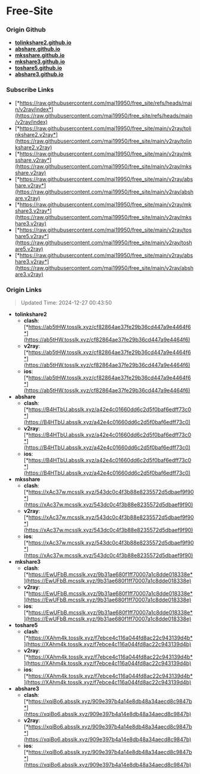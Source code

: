 # Free-Site

### Origin Github

- [**tolinkshare2.github.io**](https://github.com/tolinkshare2/tolinkshare2.github.io)
- [**abshare.github.io**](https://github.com/abshare/abshare.github.io)
- [**mksshare.github.io**](https://github.com/mksshare/mksshare.github.io)
- [**mkshare3.github.io**](https://github.com/mkshare3/mkshare3.github.io)
- [**toshare5.github.io**](https://github.com/toshare5/toshare5.github.io)
- [**abshare3.github.io**](https://github.com/abshare3/abshare3.github.io)

### Subscribe Links

- [*https://raw.githubusercontent.com/mai19950/free_site/refs/heads/main/v2ray/index*](https://raw.githubusercontent.com/mai19950/free_site/refs/heads/main/v2ray/index)
- [*https://raw.githubusercontent.com/mai19950/free_site/main/v2ray/tolinkshare2.v2ray*](https://raw.githubusercontent.com/mai19950/free_site/main/v2ray/tolinkshare2.v2ray)
- [*https://raw.githubusercontent.com/mai19950/free_site/main/v2ray/mksshare.v2ray*](https://raw.githubusercontent.com/mai19950/free_site/main/v2ray/mksshare.v2ray)
- [*https://raw.githubusercontent.com/mai19950/free_site/main/v2ray/abshare.v2ray*](https://raw.githubusercontent.com/mai19950/free_site/main/v2ray/abshare.v2ray)
- [*https://raw.githubusercontent.com/mai19950/free_site/main/v2ray/mkshare3.v2ray*](https://raw.githubusercontent.com/mai19950/free_site/main/v2ray/mkshare3.v2ray)
- [*https://raw.githubusercontent.com/mai19950/free_site/main/v2ray/toshare5.v2ray*](https://raw.githubusercontent.com/mai19950/free_site/main/v2ray/toshare5.v2ray)
- [*https://raw.githubusercontent.com/mai19950/free_site/main/v2ray/abshare3.v2ray*](https://raw.githubusercontent.com/mai19950/free_site/main/v2ray/abshare3.v2ray)

### Origin Links

> Updated Time: 2024-12-27 00:43:50

- **tolinkshare2**
  - **clash**: [*https://ab5tHW.tosslk.xyz/cf82864ae37fe29b36cd447a9e4464f6*](https://ab5tHW.tosslk.xyz/cf82864ae37fe29b36cd447a9e4464f6)
  - **v2ray**: [*https://ab5tHW.tosslk.xyz/cf82864ae37fe29b36cd447a9e4464f6*](https://ab5tHW.tosslk.xyz/cf82864ae37fe29b36cd447a9e4464f6)
  - **ios**: [*https://ab5tHW.tosslk.xyz/cf82864ae37fe29b36cd447a9e4464f6*](https://ab5tHW.tosslk.xyz/cf82864ae37fe29b36cd447a9e4464f6)
- **abshare**
  - **clash**: [*https://B4HTbU.absslk.xyz/a42e4c01660dd6c2d5f0baf6edff73c0*](https://B4HTbU.absslk.xyz/a42e4c01660dd6c2d5f0baf6edff73c0)
  - **v2ray**: [*https://B4HTbU.absslk.xyz/a42e4c01660dd6c2d5f0baf6edff73c0*](https://B4HTbU.absslk.xyz/a42e4c01660dd6c2d5f0baf6edff73c0)
  - **ios**: [*https://B4HTbU.absslk.xyz/a42e4c01660dd6c2d5f0baf6edff73c0*](https://B4HTbU.absslk.xyz/a42e4c01660dd6c2d5f0baf6edff73c0)
- **mksshare**
  - **clash**: [*https://xAc37w.mcsslk.xyz/543dc0c4f3b88e8235572d5dbaef9f90*](https://xAc37w.mcsslk.xyz/543dc0c4f3b88e8235572d5dbaef9f90)
  - **v2ray**: [*https://xAc37w.mcsslk.xyz/543dc0c4f3b88e8235572d5dbaef9f90*](https://xAc37w.mcsslk.xyz/543dc0c4f3b88e8235572d5dbaef9f90)
  - **ios**: [*https://xAc37w.mcsslk.xyz/543dc0c4f3b88e8235572d5dbaef9f90*](https://xAc37w.mcsslk.xyz/543dc0c4f3b88e8235572d5dbaef9f90)
- **mkshare3**
  - **clash**: [*https://EwUFbB.mcsslk.xyz/9b31ae680f1ff70007a1c8dde018338e*](https://EwUFbB.mcsslk.xyz/9b31ae680f1ff70007a1c8dde018338e)
  - **v2ray**: [*https://EwUFbB.mcsslk.xyz/9b31ae680f1ff70007a1c8dde018338e*](https://EwUFbB.mcsslk.xyz/9b31ae680f1ff70007a1c8dde018338e)
  - **ios**: [*https://EwUFbB.mcsslk.xyz/9b31ae680f1ff70007a1c8dde018338e*](https://EwUFbB.mcsslk.xyz/9b31ae680f1ff70007a1c8dde018338e)
- **toshare5**
  - **clash**: [*https://XAhm4k.tosslk.xyz/f7ebce4c116a044fd8ac22c943139d4b*](https://XAhm4k.tosslk.xyz/f7ebce4c116a044fd8ac22c943139d4b)
  - **v2ray**: [*https://XAhm4k.tosslk.xyz/f7ebce4c116a044fd8ac22c943139d4b*](https://XAhm4k.tosslk.xyz/f7ebce4c116a044fd8ac22c943139d4b)
  - **ios**: [*https://XAhm4k.tosslk.xyz/f7ebce4c116a044fd8ac22c943139d4b*](https://XAhm4k.tosslk.xyz/f7ebce4c116a044fd8ac22c943139d4b)
- **abshare3**
  - **clash**: [*https://xqiBo6.absslk.xyz/909e397b4a14e8db48a34aecd8c9847b*](https://xqiBo6.absslk.xyz/909e397b4a14e8db48a34aecd8c9847b)
  - **v2ray**: [*https://xqiBo6.absslk.xyz/909e397b4a14e8db48a34aecd8c9847b*](https://xqiBo6.absslk.xyz/909e397b4a14e8db48a34aecd8c9847b)
  - **ios**: [*https://xqiBo6.absslk.xyz/909e397b4a14e8db48a34aecd8c9847b*](https://xqiBo6.absslk.xyz/909e397b4a14e8db48a34aecd8c9847b)

